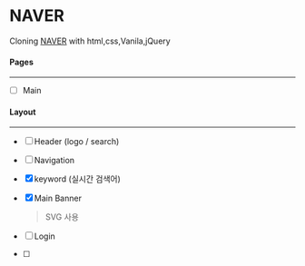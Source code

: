 # NAVER

Cloning [NAVER](https://www.naver.com/) with html,css,Vanila,jQuery



#### Pages

---

- [ ] Main



#### Layout

---

- [ ] Header (logo / search)

- [ ] Navigation

- [x] keyword (실시간 검색어)

- [x] Main Banner

  > SVG 사용

- [ ] Login

- [ ] 